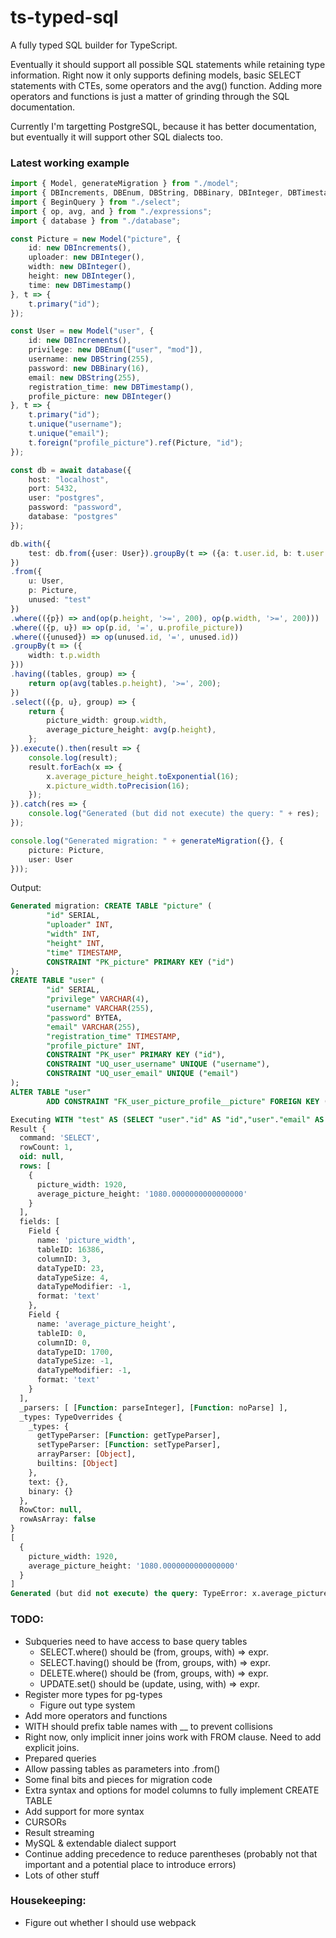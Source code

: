 # ts-typed-sql
A fully typed SQL builder for TypeScript.

Eventually it should support all possible SQL statements while retaining type information. Right now it only supports defining models, basic SELECT statements with CTEs, some operators and the avg() function. Adding more operators and functions is just a matter of grinding through the SQL documentation.

Currently I'm targetting PostgreSQL, because it has better documentation, but eventually it will support other SQL dialects too.

### Latest working example

```typescript
import { Model, generateMigration } from "./model";
import { DBIncrements, DBEnum, DBString, DBBinary, DBInteger, DBTimestamp } from "./columns";
import { BeginQuery } from "./select";
import { op, avg, and } from "./expressions";
import { database } from "./database";

const Picture = new Model("picture", {
    id: new DBIncrements(),
    uploader: new DBInteger(),
    width: new DBInteger(),
    height: new DBInteger(),
    time: new DBTimestamp()
}, t => {
    t.primary("id");
});

const User = new Model("user", {
    id: new DBIncrements(),
    privilege: new DBEnum(["user", "mod"]),
    username: new DBString(255),
    password: new DBBinary(16),
    email: new DBString(255),
    registration_time: new DBTimestamp(),
    profile_picture: new DBInteger()
}, t => {
    t.primary("id");
    t.unique("username");
    t.unique("email");
    t.foreign("profile_picture").ref(Picture, "id");
});

const db = await database({
    host: "localhost",
    port: 5432,
    user: "postgres",
    password: "password",
    database: "postgres"
});

db.with({
    test: db.from({user: User}).groupBy(t => ({a: t.user.id, b: t.user.email})).select((t, g) => ({id: g.a, email: g.b}))
})
.from({
    u: User,
    p: Picture,
    unused: "test"
})
.where(({p}) => and(op(p.height, '>=', 200), op(p.width, '>=', 200)))
.where(({p, u}) => op(p.id, '=', u.profile_picture))
.where(({unused}) => op(unused.id, '=', unused.id))
.groupBy(t => ({
    width: t.p.width
}))
.having((tables, group) => {
    return op(avg(tables.p.height), '>=', 200);
})
.select(({p, u}, group) => {
    return {
        picture_width: group.width,
        average_picture_height: avg(p.height),
    };
}).execute().then(result => {
    console.log(result);
    result.forEach(x => {
        x.average_picture_height.toExponential(16);
        x.picture_width.toPrecision(16);
    });
}).catch(res => {
    console.log("Generated (but did not execute) the query: " + res);
});

console.log("Generated migration: " + generateMigration({}, {
    picture: Picture,
    user: User
}));
```

Output:

```SQL
Generated migration: CREATE TABLE "picture" (
        "id" SERIAL,
        "uploader" INT,
        "width" INT,
        "height" INT,
        "time" TIMESTAMP,
        CONSTRAINT "PK_picture" PRIMARY KEY ("id")
);
CREATE TABLE "user" (
        "id" SERIAL,
        "privilege" VARCHAR(4),
        "username" VARCHAR(255),
        "password" BYTEA,
        "email" VARCHAR(255),
        "registration_time" TIMESTAMP,
        "profile_picture" INT,
        CONSTRAINT "PK_user" PRIMARY KEY ("id"),
        CONSTRAINT "UQ_user_username" UNIQUE ("username"),
        CONSTRAINT "UQ_user_email" UNIQUE ("email")
);
ALTER TABLE "user"
        ADD CONSTRAINT "FK_user_picture_profile__picture" FOREIGN KEY ("profile_picture") REFERENCES "picture"("id");

Executing WITH "test" AS (SELECT "user"."id" AS "id","user"."email" AS "email" FROM "user" AS "user" GROUP BY "user"."id","user"."email") SELECT "p"."width" AS "picture_width",AVG("p"."height") AS "average_picture_height" FROM "user" AS "u","picture" AS "p","test" AS "unused" WHERE "p"."height" >= 200 AND "p"."width" >= 200 AND "p"."id" = "u"."profile_picture" AND "unused"."id" = "unused"."id" GROUP BY "p"."width" HAVING AVG("p"."height") >= 200
Result {
  command: 'SELECT',
  rowCount: 1,
  oid: null,
  rows: [
    {
      picture_width: 1920,
      average_picture_height: '1080.0000000000000000'
    }
  ],
  fields: [
    Field {
      name: 'picture_width',
      tableID: 16386,
      columnID: 3,
      dataTypeID: 23,
      dataTypeSize: 4,
      dataTypeModifier: -1,
      format: 'text'
    },
    Field {
      name: 'average_picture_height',
      tableID: 0,
      columnID: 0,
      dataTypeID: 1700,
      dataTypeSize: -1,
      dataTypeModifier: -1,
      format: 'text'
    }
  ],
  _parsers: [ [Function: parseInteger], [Function: noParse] ],
  _types: TypeOverrides {
    _types: {
      getTypeParser: [Function: getTypeParser],
      setTypeParser: [Function: setTypeParser],
      arrayParser: [Object],
      builtins: [Object]
    },
    text: {},
    binary: {}
  },
  RowCtor: null,
  rowAsArray: false
}
[
  {
    picture_width: 1920,
    average_picture_height: '1080.0000000000000000'
  }
]
Generated (but did not execute) the query: TypeError: x.average_picture_height.toExponential is not a function
```

### TODO:

 - Subqueries need to have access to base query tables
   - SELECT.where() should be (from, groups, with) => expr.
   - SELECT.having() should be (from, groups, with) => expr.
   - DELETE.where() should be (from, groups, with) => expr.
   - UPDATE.set() should be (update, using, with) => expr.
 - Register more types for pg-types
   - Figure out type system
 - Add more operators and functions
 - WITH should prefix table names with __ to prevent collisions
 - Right now, only implicit inner joins work with FROM clause. Need to add explicit joins.
 - Prepared queries
 - Allow passing tables as parameters into .from()
 - Some final bits and pieces for migration code
 - Extra syntax and options for model columns to fully implement CREATE TABLE
 - Add support for more syntax
 - CURSORs
 - Result streaming
 - MySQL & extendable dialect support
 - Continue adding precedence to reduce parentheses (probably not that important and a potential place to introduce errors)
 - Lots of other stuff

### Housekeeping:

 - Figure out whether I should use webpack
